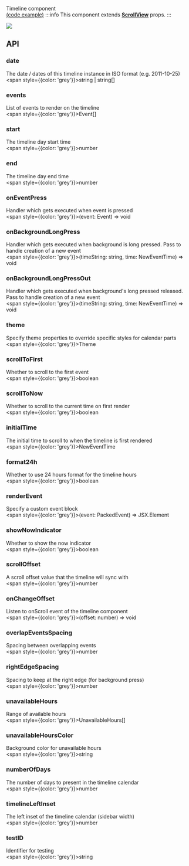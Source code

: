 Timeline component  
[(code example)](https://github.com/wix/react-native-calendars/blob/master/example/src/screens/timelineCalendarScreen.tsx)
:::info
This component extends **[ScrollView](https://reactnative.dev/docs/scrollview)** props.
:::
<div style={{display: 'flex', flexDirection: 'row', overflowX: 'auto', maxHeight: '500px', alignItems: 'center'}}><img style={{maxHeight: '420px'}} src={'https://github.com/wix/react-native-calendars/blob/master/demo/assets/timeline-calendar.gif?raw=true'}/>

</div>

## API
### date
The date / dates of this timeline instance in ISO format (e.g. 2011-10-25)  
<span style={{color: 'grey'}}>string | string[]</span>

### events
List of events to render on the timeline  
<span style={{color: 'grey'}}>Event[]</span>

### start
The timeline day start time  
<span style={{color: 'grey'}}>number</span>

### end
The timeline day end time  
<span style={{color: 'grey'}}>number</span>

### onEventPress
Handler which gets executed when event is pressed  
<span style={{color: 'grey'}}>(event: Event) => void</span>

### onBackgroundLongPress
Handler which gets executed when background is long pressed. Pass to handle creation of a new event  
<span style={{color: 'grey'}}>(timeString: string, time: NewEventTime) => void</span>

### onBackgroundLongPressOut
Handler which gets executed when background's long pressed released. Pass to handle creation of a new event  
<span style={{color: 'grey'}}>(timeString: string, time: NewEventTime) => void</span>

### theme
Specify theme properties to override specific styles for calendar parts  
<span style={{color: 'grey'}}>Theme</span>

### scrollToFirst
Whether to scroll to the first event  
<span style={{color: 'grey'}}>boolean</span>

### scrollToNow
Whether to scroll to the current time on first render  
<span style={{color: 'grey'}}>boolean</span>

### initialTime
The initial time to scroll to when the timeline is first rendered  
<span style={{color: 'grey'}}>NewEventTime</span>

### format24h
Whether to use 24 hours format for the timeline hours  
<span style={{color: 'grey'}}>boolean</span>

### renderEvent
Specify a custom event block  
<span style={{color: 'grey'}}>(event: PackedEvent) => JSX.Element</span>

### showNowIndicator
Whether to show the now indicator  
<span style={{color: 'grey'}}>boolean</span>

### scrollOffset
A scroll offset value that the timeline will sync with  
<span style={{color: 'grey'}}>number</span>

### onChangeOffset
Listen to onScroll event of the timeline component  
<span style={{color: 'grey'}}>(offset: number) => void</span>

### overlapEventsSpacing
Spacing between overlapping events  
<span style={{color: 'grey'}}>number</span>

### rightEdgeSpacing
Spacing to keep at the right edge (for background press)  
<span style={{color: 'grey'}}>number</span>

### unavailableHours
Range of available hours  
<span style={{color: 'grey'}}>UnavailableHours[]</span>

### unavailableHoursColor
Background color for unavailable hours  
<span style={{color: 'grey'}}>string</span>

### numberOfDays
The number of days to present in the timeline calendar  
<span style={{color: 'grey'}}>number</span>

### timelineLeftInset
The left inset of the timeline calendar (sidebar width)  
<span style={{color: 'grey'}}>number</span>

### testID
Identifier for testing  
<span style={{color: 'grey'}}>string</span>

